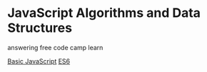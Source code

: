 # JavaScript Algorithms and Data Structures

answering free code camp learn

[Basic JavaScript](/Basic-JavaScript)
[ES6](/ES6)
